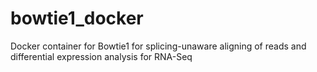 # bowtie1_docker
Docker container for Bowtie1 for splicing-unaware aligning of reads and differential expression analysis for RNA-Seq
